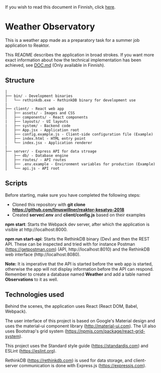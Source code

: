If you wish to read this document in Finnish, click [here](README_FI.md).

# Weather Observatory

This is a weather app made as a preparatory task for a summer job application to Reaktor.

This README describes the application in broad strokes. If you want more exact information about how the technical implementation has been achieved, see [DOC.md](DOC.md) (Only available in Finnish).

## Structure

```
|
├── bin/ - Development binaries
│   └── rethinkdb.exe - RethinkDB binary for development use
|
├── client/ - React web app
│   ├── assets/ - Images and CSS
│   ├── components/ - React components
|   ├── layouts/ - UI layouts
|   ├── system/ - Backend code
│   ├── App.jsx - Application root
│   ├── config.example.js - Client-side configuration file (Example)
│   ├── index.html - HTML entry point
│   └── index.jsx - Application renderer
|
├── server/ - Express API for data stroage
│   ├── db/ - Database engine
│   ├── routes/ - API routes
│   ├── .env.example - Environment variables for production (Example)
│   └── api.js - API root
```

## Scripts

Before starting, make sure you have completed the following steps:

- Cloned this repository with **git clone https://github.com/linuswillner/reaktor-kesatyo-2018**
- Created **server/.env** and **client/config.js** based on their examples

**npm start**: Starts the Webpack dev server, after which the application is visible at http://localhost:8000.

**npm run start-api**: Starts the RethinkDB binary (Dev) and then the REST API. These can be inspected and tried with for instance Postman (https://getpostman.com) (API, http://localhost:8010) and the RethinkDB web interface (http://localhost:8080).

**Note:** It is imperative that the API is started before the web app is started, otherwise the app will not display information before the API can respond. Remember to create a database named **Weather** and add a table named **Observations** to it as well.

## Technologies used

Behind the scenes, the application uses React (React DOM, Babel, Webpack).

The user interface of this project is based on Google's Material design and uses the material-ui component library (http://material-ui.com). The UI also uses Bootstrap's grid system (https://npmjs.com/package/react-grid-system).

This project uses the Standard style guide (https://standardjs.com) and ESLint (https://eslint.org).

RethinkDB (https://rethinkdb.com) is used for data storage, and client-server communication is done with Express.js (https://expressjs.com).
